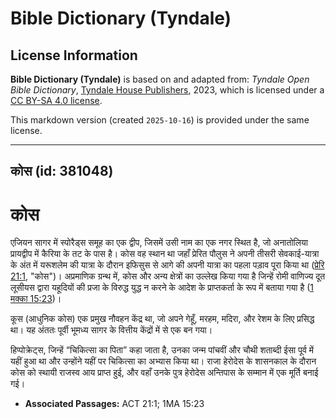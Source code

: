 # Bible Dictionary (Tyndale)

## License Information

**Bible Dictionary (Tyndale)** is based on and adapted from: _Tyndale Open Bible Dictionary_, [Tyndale House Publishers](https://tyndaleopenresources.com/), 2023, which is licensed under a [CC BY-SA 4.0 license](https://creativecommons.org/licenses/by-sa/4.0/legalcode.en).

This markdown version (created `2025-10-16`) is provided under the same license.



--------------------------------

## कोस (id: 381048)

कोस
===

एजियन सागर में स्पोरैड्स समूह का एक द्वीप, जिसमें उसी नाम का एक नगर स्थित है, जो अनातोलिया प्रायद्वीप में कैरिया के तट के पास है। कोस वह स्थान था जहाँ प्रेरित पौलुस ने अपनी तीसरी सेवकाई\-यात्रा के अंत में यरूशलेम की यात्रा के दौरान इफिसुस से आगे की अपनी यात्रा का पहला पड़ाव पूरा किया था ([प्रेरि 21:1](https://ref.ly/Acts21:1), "कोस")। अप्रमाणिक ग्रन्थ में, कोस और अन्य क्षेत्रों का उल्लेख किया गया है जिन्हें रोमी वाणिज्य दूत लूसीयस द्वारा यहूदियों की प्रजा के विरुद्ध युद्ध न करने के आदेश के प्राप्तकर्ता के रूप में बताया गया है ([1 मक्का 15:23](https://ref.ly/1Macc15:23))।

कूस (आधुनिक कोस) एक प्रमुख नौवहन केंद्र था, जो अपने गेहूँ, मरहम, मदिरा, और रेशम के लिए प्रसिद्ध था। यह अंततः पूर्वी भूमध्य सागर के वित्तीय केंद्रों में से एक बन गया।

हिप्पोक्रेट्स, जिन्हें “चिकित्सा का पिता” कहा जाता है, उनका जन्म पांचवीं और चौथी शताब्दी ईसा पूर्व में यहीं हुआ था और उन्होंने यहीं पर चिकित्सा का अभ्यास किया था। राजा हेरोदेस के शासनकाल के दौरान कोस को स्थायी राजस्व आय प्राप्त हुई, और वहाँ उनके पुत्र हेरोदेस अन्तिपास के सम्मान में एक मूर्ति बनाई गई।

* **Associated Passages:** ACT 21:1; 1MA 15:23


